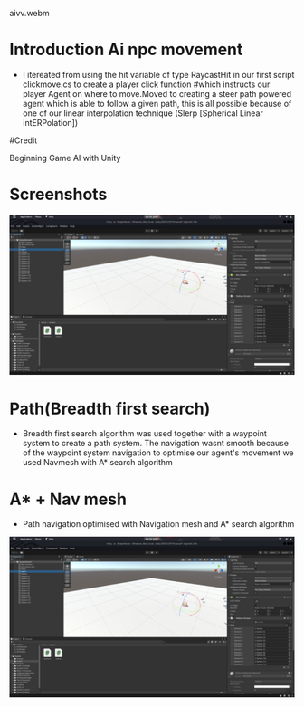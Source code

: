 

aivv.webm


# Introduction Ai npc movement

-  I itereated from using the hit variable of type RaycastHit in our first script clickmove.cs to create a player click function #which instructs our player Agent on where to move.Moved to creating a steer path powered agent which is able to follow a given path, this is all possible because of one of our linear interpolation technique (Slerp [Spherical Linear intERPolation])

#Credit 

Beginning Game AI with Unity

# Screenshots

![screenshot](ai.png)

# Path(Breadth first search)

- Breadth first search algorithm was used together with a waypoint system to create a path system. The navigation  wasnt smooth because of the waypoint system navigation to optimise our agent's movement we used Navmesh with A* search algorithm 


# A* + Nav mesh

- Path navigation optimised with Navigation mesh and A* search algorithm

![Navmesh+A*.png](ai.png)

